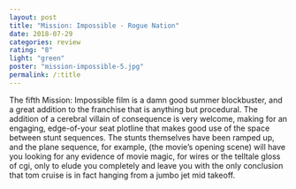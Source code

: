 ```yaml
---
layout: post
title: "Mission: Impossible - Rogue Nation"
date: 2018-07-29
categories: review
rating: "8"
light: "green"
poster: "mission-impossible-5.jpg"
permalink: /:title
---
```



The fifth Mission: Impossible film is a damn good summer blockbuster, and a great addition to the franchise that is anything but procedural. The addition of a cerebral villain of consequence is very welcome, making for an engaging, edge-of-your seat plotline that makes good use of the space between stunt sequences. The stunts themselves have been ramped up, and the plane sequence, for example, (the movie’s opening scene) will have you looking for any evidence of movie magic, for wires or the telltale gloss of cgi, only to elude you completely and leave you with the only conclusion that tom cruise is in fact hanging from a jumbo jet mid takeoff. 
